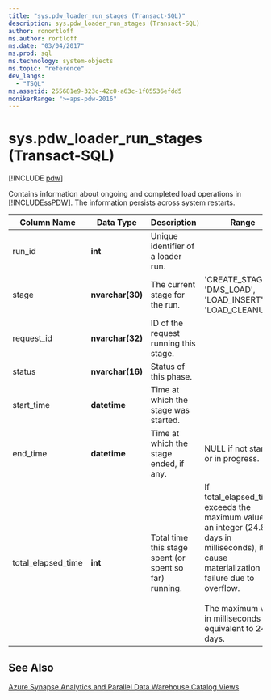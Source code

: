 ```yaml
---
title: "sys.pdw_loader_run_stages (Transact-SQL)"
description: sys.pdw_loader_run_stages (Transact-SQL)
author: ronortloff
ms.author: rortloff
ms.date: "03/04/2017"
ms.prod: sql
ms.technology: system-objects
ms.topic: "reference"
dev_langs:
  - "TSQL"
ms.assetid: 255681e9-323c-42c0-a63c-1f05536efdd5
monikerRange: ">=aps-pdw-2016"
---
```

# sys.pdw_loader_run_stages (Transact-SQL)
[!INCLUDE [pdw](../../includes/applies-to-version/pdw.md)]

  Contains information about ongoing and completed load operations in [!INCLUDE[ssPDW](../../includes/sspdw-md.md)]. The information persists across system restarts.  
  
| Column Name | Data Type | Description | Range |
| ----------- | --------- | ----------- | ----- |
|run_id|**int**|Unique identifier of a loader run.||  
|stage|**nvarchar(30)**|The current stage for the run.|'CREATE_STAGING', 'DMS_LOAD', 'LOAD_INSERT', 'LOAD_CLEANUP'|  
|request_id|**nvarchar(32)**|ID of the request running this stage.||  
|status|**nvarchar(16)**|Status of this phase.||  
|start_time|**datetime**|Time at which the stage was started.||  
|end_time|**datetime**|Time at which the stage ended, if any.|NULL if not started or in progress.|  
|total_elapsed_time|**int**|Total time this stage spent (or spent so far) running.|If total_elapsed_time exceeds the maximum value for an integer (24.8 days in milliseconds), it will cause materialization failure due to overflow.<br /><br /> The maximum value in milliseconds is equivalent to 24.8 days.|  
  
## See Also  
 [Azure Synapse Analytics and Parallel Data Warehouse Catalog Views](../../relational-databases/system-catalog-views/sql-data-warehouse-and-parallel-data-warehouse-catalog-views.md)  
  
  
